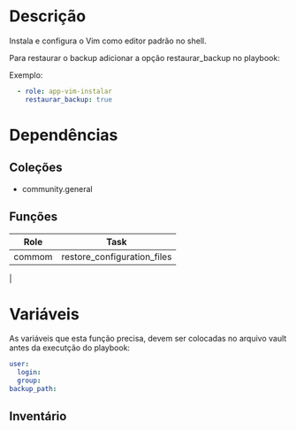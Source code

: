 # Descrição

Instala e configura o Vim como editor padrão no shell.

Para restaurar o backup adicionar a opção restaurar_backup no playbook:

Exemplo:
```yaml
  - role: app-vim-instalar
    restaurar_backup: true
```

# Dependências

## Coleções

  - community.general

## Funções

|Role|Task|
| :---: | :---: |
|commom|restore_configuration_files|
| 

# Variáveis
As variáveis que esta função precisa, devem ser colocadas no arquivo vault antes da executção do playbook:

```yaml
user:
  login: 
  group: 
backup_path: 
```

## Inventário
